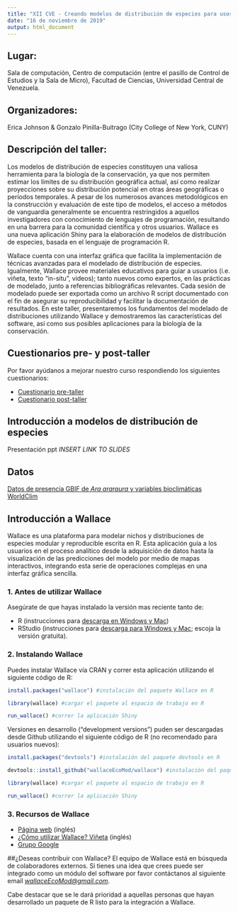 ```yaml
---
title: "XII CVE - Creando modelos de distribución de especies para usos en conservación con Wallace, la nueva aplicación Shiny basada en R"
date: "16 de noviembre de 2019"
output: html_document
---
```

## Lugar: 
Sala de computación, Centro de computación (entre el pasillo de Control de Estudios y la Sala de Micro), Facultad de Ciencias, Universidad Central de Venezuela.

## Organizadores: 
Erica Johnson & Gonzalo Pinilla-Buitrago (City College of New York, CUNY)

## Descripción del taller: 

Los modelos de distribución de especies constituyen una valiosa herramienta para la biología de la conservación, ya que nos permiten estimar los límites de su distribución geográfica actual, así como realizar proyecciones sobre su distribución potencial en otras áreas geográficas o períodos temporales. A pesar de los numerosos avances metodológicos en la construcción y evaluación de este tipo de modelos, el acceso a métodos de vanguardia generalmente se encuentra restringidos a aquellos investigadores con conocimiento de lenguajes de programación, resultando en una barrera para la comunidad científica y otros usuarios. Wallace es una nueva aplicación Shiny para la elaboración de modelos de distribución de especies, basada en el lenguaje de programación R.

Wallace cuenta con una interfaz gráfica que facilita la implementación de técnicas avanzadas para el modelado de distribución de especies. Igualmente, Wallace provee materiales educativos para guiar a usuarios (i.e. viñeta, texto “in-situ”, videos); tanto nuevos como expertos, en las prácticas de modelado, junto a referencias bibliográficas relevantes. Cada sesión de modelado puede ser exportada como un archivo R script documentado con el fin de asegurar su reproducibilidad y facilitar la documentación de resultados. En este taller, presentaremos los fundamentos del modelado de distribuciones utilizando Wallace y demostraremos las características del software, así como sus posibles aplicaciones para la biología de la conservación.

## Cuestionarios pre- y post-taller
Por favor ayúdanos a mejorar nuestro curso respondiendo los siguientes cuestionarios:

-	[Cuestionario pre-taller](https://forms.gle/MejQDUqctrK47AGY9)
-	[Cuestionario post-taller](https://forms.gle/7v8WAuCXZxepJ5ue7)

## Introducción a modelos de distribución de especies
Presentación ppt *INSERT LINK TO SLIDES*

## Datos 
[Datos de presencia GBIF de *Ara araraura* y variables bioclimáticas WorldClim](https://github.com/johnsonojeda/WallaceCVE/raw/master/data.zip)

## Introducción a Wallace
Wallace es una plataforma para modelar nichos y distribuciones de especies modular y reproducible escrita en R. Esta aplicación guía a los usuarios en el proceso analítico desde la adquisición de datos hasta la visualización de las predicciones del modelo por medio de mapas interactivos, integrando esta serie de operaciones complejas en una interfaz gráfica sencilla. 

### 1.	Antes de utilizar Wallace 
Asegúrate de que hayas instalado la versión mas reciente tanto de:
-	R (instrucciones para [descarga en Windows y Mac](https://cran.r-project.org/)) 
-	RStudio (instrucciones para [descarga para Windows y Mac](https://rstudio.com/products/rstudio/download/); escoja la versión gratuita).

### 2.	Instalando Wallace
Puedes instalar Wallace vía CRAN y correr esta aplicación utilizando el siguiente código de R: 
```r
install.packages("wallace") #instalación del paquete Wallace en R

library(wallace) #cargar el paquete al espacio de trabajo en R

run_wallace() #correr la aplicación Shiny
```

Versiones en desarrollo (“development versions”) puden ser descargadas desde Github utilizando el siguiente código de R (no recomendado para usuarios nuevos): 
```r
install.packages("devtools") #instalación del paquete devtools en R

devtools::install_github("wallaceEcoMod/wallace") #instalación del paquete Wallace en R

library(wallace) #cargar el paquete al espacio de trabajo en R

run_wallace() #correr la aplicación Shiny
```

### 3. Recursos de Wallace
-	[Página web](https://wallaceecomod.github.io/) (inglés)
-	[¿Cómo utilizar Wallace? Viñeta](https://wallaceecomod.github.io/vignettes/wallace_vignette.html) (inglés)
-	[Grupo Google](https://groups.google.com/forum/#!forum/wallaceecomod)

##¿Deseas contribuir con Wallace? 
El equipo de Wallace está en búsqueda de colaboradores externos. Si tienes una idea que crees puede ser integrado como un módulo del software por favor contáctanos al siguiente email *wallaceEcoMod@gmail.com*. 

Cabe destacar que se le dará prioridad a aquellas personas que hayan desarrollado un paquete de R listo para la integración a Wallace.